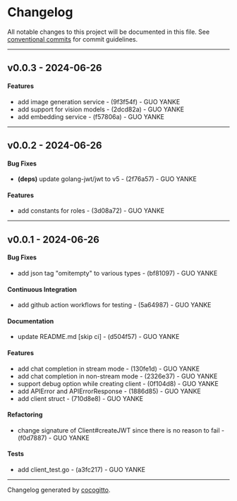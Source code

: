# Changelog
All notable changes to this project will be documented in this file. See [conventional commits](https://www.conventionalcommits.org/) for commit guidelines.

- - -
## v0.0.3 - 2024-06-26
#### Features
- add image generation service - (9f3f54f) - GUO YANKE
- add support for vision models - (2dcd82a) - GUO YANKE
- add embedding service - (f57806a) - GUO YANKE

- - -

## v0.0.2 - 2024-06-26
#### Bug Fixes
- **(deps)** update golang-jwt/jwt to v5 - (2f76a57) - GUO YANKE
#### Features
- add constants for roles - (3d08a72) - GUO YANKE

- - -

## v0.0.1 - 2024-06-26
#### Bug Fixes
- add json tag "omitempty" to various types - (bf81097) - GUO YANKE
#### Continuous Integration
- add github action workflows for testing - (5a64987) - GUO YANKE
#### Documentation
- update README.md [skip ci] - (d504f57) - GUO YANKE
#### Features
- add chat completion in stream mode - (130fe1d) - GUO YANKE
- add chat completion in non-stream mode - (2326e37) - GUO YANKE
- support debug option while creating client - (0f104d8) - GUO YANKE
- add APIError and APIErrorResponse - (1886d85) - GUO YANKE
- add client struct - (710d8e8) - GUO YANKE
#### Refactoring
- change signature of Client#createJWT since there is no reason to fail - (f0d7887) - GUO YANKE
#### Tests
- add client_test.go - (a3fc217) - GUO YANKE

- - -

Changelog generated by [cocogitto](https://github.com/cocogitto/cocogitto).